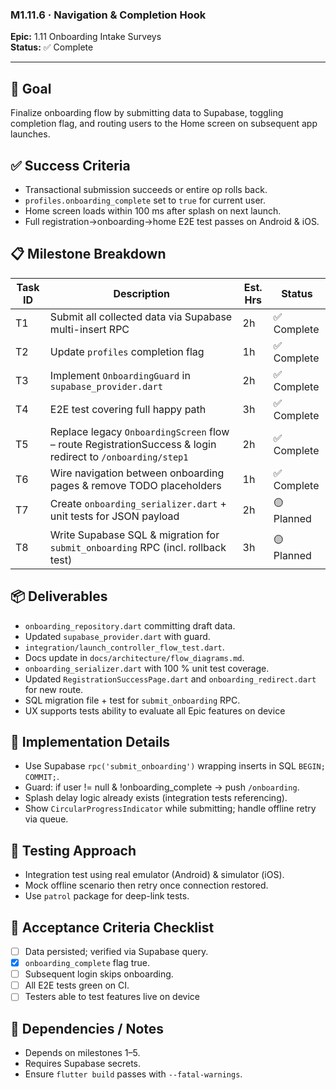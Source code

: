 ### M1.11.6 · Navigation & Completion Hook

**Epic:** 1.11 Onboarding Intake Surveys\
**Status:** ✅ Complete

---

## 🎯 Goal

Finalize onboarding flow by submitting data to Supabase, toggling completion
flag, and routing users to the Home screen on subsequent app launches.

## ✅ Success Criteria

- Transactional submission succeeds or entire op rolls back.
- `profiles.onboarding_complete` set to `true` for current user.
- Home screen loads within 100 ms after splash on next launch.
- Full registration→onboarding→home E2E test passes on Android & iOS.

## 📋 Milestone Breakdown

| Task ID | Description                                                                                                | Est. Hrs | Status      |
| ------- | ---------------------------------------------------------------------------------------------------------- | -------- | ----------- |
| T1      | Submit all collected data via Supabase multi-insert RPC                                                    | 2h       | ✅ Complete |
| T2      | Update `profiles` completion flag                                                                          | 1h       | ✅ Complete |
| T3      | Implement `OnboardingGuard` in `supabase_provider.dart`                                                    | 2h       | ✅ Complete |
| T4      | E2E test covering full happy path                                                                          | 3h       | ✅ Complete |
| T5      | Replace legacy `OnboardingScreen` flow – route RegistrationSuccess & login redirect to `/onboarding/step1` | 2h       | ✅ Complete |
| T6      | Wire navigation between onboarding pages & remove TODO placeholders                                        | 1h       | ✅ Complete |
| T7      | Create `onboarding_serializer.dart` + unit tests for JSON payload                                          | 2h       | 🟡 Planned  |
| T8      | Write Supabase SQL & migration for `submit_onboarding` RPC (incl. rollback test)                           | 3h       | 🟡 Planned  |

## 📦 Deliverables

- `onboarding_repository.dart` committing draft data.
- Updated `supabase_provider.dart` with guard.
- `integration/launch_controller_flow_test.dart`.
- Docs update in `docs/architecture/flow_diagrams.md`.
- `onboarding_serializer.dart` with 100 % unit test coverage.
- Updated `RegistrationSuccessPage.dart` and `onboarding_redirect.dart` for new
  route.
- SQL migration file + test for `submit_onboarding` RPC.
- UX supports tests ability to evaluate all Epic features on device

## 🔧 Implementation Details

- Use Supabase `rpc('submit_onboarding')` wrapping inserts in SQL
  `BEGIN; COMMIT;`.
- Guard: if user != null & !onboarding_complete → push `/onboarding`.
- Splash delay logic already exists (integration tests referencing).
- Show `CircularProgressIndicator` while submitting; handle offline retry via
  queue.

## 🧪 Testing Approach

- Integration test using real emulator (Android) & simulator (iOS).
- Mock offline scenario then retry once connection restored.
- Use `patrol` package for deep-link tests.

## 📜 Acceptance Criteria Checklist

- [ ] Data persisted; verified via Supabase query.
- [x] `onboarding_complete` flag true.
- [ ] Subsequent login skips onboarding.
- [ ] All E2E tests green on CI.
- [ ] Testers able to test features live on device

## 🔗 Dependencies / Notes

- Depends on milestones 1–5.
- Requires Supabase secrets.
- Ensure `flutter build` passes with `--fatal-warnings`.
